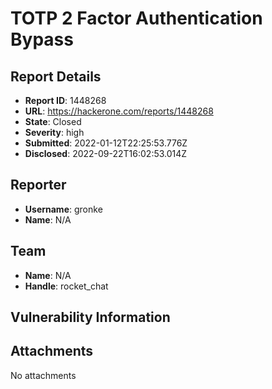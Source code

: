 # TOTP 2 Factor Authentication Bypass

## Report Details
- **Report ID**: 1448268
- **URL**: https://hackerone.com/reports/1448268
- **State**: Closed
- **Severity**: high
- **Submitted**: 2022-01-12T22:25:53.776Z
- **Disclosed**: 2022-09-22T16:02:53.014Z

## Reporter
- **Username**: gronke
- **Name**: N/A

## Team
- **Name**: N/A
- **Handle**: rocket_chat

## Vulnerability Information


## Attachments
No attachments
